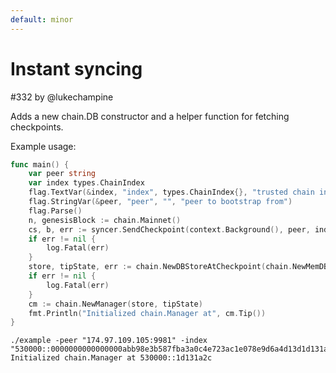 ```yaml
---
default: minor
---
```


# Instant syncing

#332 by @lukechampine

Adds a new chain.DB constructor and a helper function for fetching checkpoints.

Example usage:

```go
func main() {
	var peer string
	var index types.ChainIndex
	flag.TextVar(&index, "index", types.ChainIndex{}, "trusted chain index to bootstrap from")
	flag.StringVar(&peer, "peer", "", "peer to bootstrap from")
	flag.Parse()
	n, genesisBlock := chain.Mainnet()
	cs, b, err := syncer.SendCheckpoint(context.Background(), peer, index, n, genesisBlock.ID())
	if err != nil {
		log.Fatal(err)
	}
	store, tipState, err := chain.NewDBStoreAtCheckpoint(chain.NewMemDB(), cs, b, nil)
	if err != nil {
		log.Fatal(err)
	}
	cm := chain.NewManager(store, tipState)
	fmt.Println("Initialized chain.Manager at", cm.Tip())
}
```

```
./example -peer "174.97.109.105:9981" -index "530000::0000000000000000abb98e3b587fba3a0c4e723ac1e078e9d6a4d13d1d131a2c"
Initialized chain.Manager at 530000::1d131a2c
```
